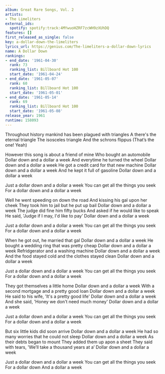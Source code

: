 ```yaml
---
album: Great Rare Songs, Vol. 2
artists:
- The Limeliters
external_ids:
  spotify: spotify:track:4MYwuoHZRF7zcWH9zXUhDQ
features: []
first_released_as_single: false
key: a-dollar-down-the-limeliters
lyrics_url: https://genius.com/The-limeliters-a-dollar-down-lyrics
name: A Dollar Down
rankings:
- end_date: '1961-04-30'
  rank: 73
  ranking_list: Billboard Hot 100
  start_date: '1961-04-24'
- end_date: '1961-05-07'
  rank: 60
  ranking_list: Billboard Hot 100
  start_date: '1961-05-01'
- end_date: '1961-05-14'
  rank: 69
  ranking_list: Billboard Hot 100
  start_date: '1961-05-08'
release_year: 1961
runtime: 158093
---
```

Throughout history mankind has been plagued with triangles
A there's the eternal triangle
The isosceles triangle
And the schrons flippus (That’s the one! Yeah)

However this song is about a friend of mine
Who bought an automobile
Dollar down and a dollar a week
And everytime he turned the wheel
Dollar down and a dollar a week
He got a credit card for that new machine
Dollar down and a dollar a week
And he kept it full of gasoline
Dollar down and a dollar a week

Just a dollar down and a dollar a week
You can get all the things you seek
For a dollar down and a dollar a week

Well he went speeding on down the road
And kissing his gal upon her cheek
They took him to jail but he put up bail
Dollar down and a dollar a week
The judge did fine him fifty bucks
And asked if he would like to speak
He said, 'Judge if I may, I'd like to pay’
Dollar down and a dollar a week

Just a dollar down and a dollar a week
You can get all the things you seek
For a dollar down and a dollar a week

When he got out, he married that gal
Dollar down and a dollar a week
He bought a wedding ring that was pretty cheap
Dollar down and a dollar a week
Refridgerator and a washing machine
Dollar down and a dollar a week
And the food stayed cold and the clothes stayed clean
Dollar down and a dollar a week

Just a dollar down and a dollar a week
You can get all the things you seek
For a dollar down and a dollar a week

They got themselves a little home
Dollar down and a dollar a week
With a second mortgage and a pretty good loan
Dollar down and a dollar a week
He said to his wife, 'It's a pretty good life'
Dollar down and a dollar a week
And she said, 'Honey we don't need much money'
Dollar down and a dollar a week

Just a dollar down and a dollar a week
You can get all the things you seek
For a dollar down and a dollar a week

But six little kids did soon arrive
Dollar down and a dollar a week
He had so many worries that he could not sleep
Dollar down and a dollar a week
As their debts began to mount
They added them up apon a sheet
They said with tears, 'We’ll take a thousand years at a’
Dollar down and a dollar a week

Just a dollar down and a dollar a week
You can get all the things you seek
For a dollar down
And a dollar a week
